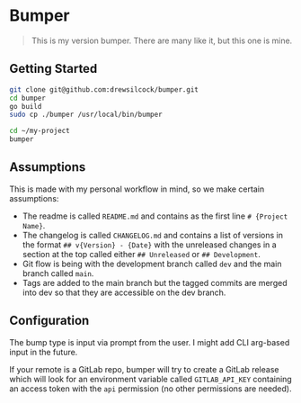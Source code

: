 # Bumper

> This is my version bumper. There are many like it, but this one is mine. 

## Getting Started

```bash
git clone git@github.com:drewsilcock/bumper.git
cd bumper
go build
sudo cp ./bumper /usr/local/bin/bumper

cd ~/my-project
bumper
```

## Assumptions

This is made with my personal workflow in mind, so we make certain assumptions:

- The readme is called `README.md` and contains as the first line `# {Project Name}`.
- The changelog is called `CHANGELOG.md` and contains a list of versions in the format `## v{Version} - {Date}` with the unreleased changes in a section at the top called either `## Unreleased` or `## Development`.
- Git flow is being with the development branch called `dev` and the main branch called `main`.
- Tags are added to the main branch but the tagged commits are merged into dev so that they are accessible on the dev branch.

## Configuration

The bump type is input via prompt from the user. I might add CLI arg-based input in the future.

If your remote is a GitLab repo, bumper will try to create a GitLab release which will look for an environment variable called `GITLAB_API_KEY` containing an access token with the `api` permission (no other permissions are needed).